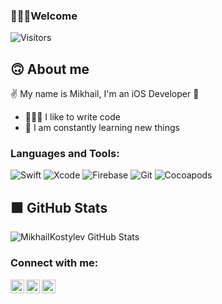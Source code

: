 ### 🙋🏻‍♂️Welcome 
![Visitors](https://visitor-badge.glitch.me/badge?page_id=MikhailKostylev)

## 🙃 About me 

✌️ My name is Mikhail, I'm an iOS Developer 🍏

- 🧑🏻‍💻 I like to write code
- 📖 I am constantly learning new things


<!--
**MikhailKostylev/MikhailKostylev** is a ✨ _special_ ✨ repository because its `README.md` (this file) appears on your GitHub profile.

Here are some ideas to get you started:

- 🔭 I’m currently working on ...
- 🌱 I’m currently learning ...
- 👯 I’m looking to collaborate on ...
- 🤔 I’m looking for help with ...
- 💬 Ask me about ...
- 📫 How to reach me: ...
- 😄 Pronouns: ...
- ⚡ Fun fact: ...
-->

### Languages and Tools:
![Swift](https://img.shields.io/badge/-Swift-090909?style=for-the-badge&logo=swift&logoColor=47C5FB)
![Xcode](https://img.shields.io/badge/-Xcode-090909?style=for-the-badge&logo=Xcode&logoColor=097CDB)
![Firebase](https://img.shields.io/badge/-Firebase-090909?style=for-the-badge&logo=firebase&logoColor=F8C52C)
![Git](https://img.shields.io/badge/-Git-090909?style=for-the-badge&logo=git&logoColor=F8C52C)
![Cocoapods](https://img.shields.io/badge/-Cocoapods-090909?style=for-the-badge&logo=cocoapods&logoColor=F8C52C)

## 🟩 GitHub Stats

![MikhailKostylev GitHub Stats](https://github-readme-stats.vercel.app/api?username=MikhailKostylev&count_private=true&hide=contribs&show_icons=true&theme=radical)

### Connect with me:

[<img align="left" alt="MikhailKostylev | LinkedIn" width="22px" src="https://img.icons8.com/officel/344/linkedin.png" />][LinkedIn]
[<img align="left" alt="MikhailKostylev | Twitter" width="22px" src="https://img.icons8.com/office/344/twitter.png" />][Twitter]
[<img align="left" alt="MikhailKostylev | Telegram" width="22px" src="https://img.icons8.com/color/344/telegram-app--v1.png" />][Telegram]

<br />

[LinkedIn]: https://www.linkedin.com/in/mikhail-kostylev/
[Twitter]: https://twitter.com/MikhailKostyle3
[Telegram]: https://telegram.me/thxImFine
